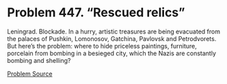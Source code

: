 # Problem 447. “Rescued relics”

Leningrad. Blockade. In a hurry, artistic treasures are being evacuated from the palaces of Pushkin, Lomonosov, Gatchina, Pavlovsk and Petrodvorets. But here’s the problem: where to hide priceless paintings, furniture, porcelain from bombing in a besieged city, which the Nazis are constantly bombing and shelling?

[Problem Source](https://www.trizland.ru/tasks/1363/)